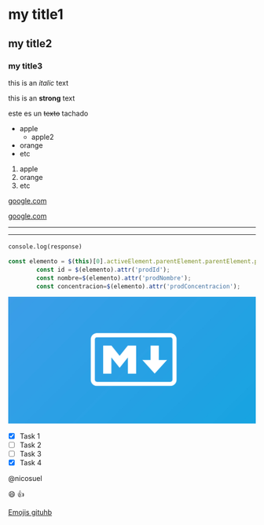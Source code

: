 <!-- HEADINGS (ENCABEZADOS) -->
# my title1
## my title2
### my title3

this is an *italic* text

this is an **strong** text

este es un ~~texto~~ tachado  
<!--La virguilla se hace con alt+126-->

<!--UL-->
* apple
    * apple2
* orange
* etc

1. apple
2. orange
3. etc

[google.com](https://www.google.com)

[google.com](https://www.google.com "custom title")


<!--Generar lineas seguidas-->
---
___


<!--Copiar lineas de codigo-->
`console.log(response)`

<!--Copiar bloque de lineas de codigo-->
```javascript
const elemento = $(this)[0].activeElement.parentElement.parentElement.parentElement.parentElement;
        const id = $(elemento).attr('prodId');
        const nombre=$(elemento).attr('prodNombre');
        const concentracion=$(elemento).attr('prodConcentracion');
```

<!--Poner una imagen local-->
![mark down image](mda.jpg "logo markdown")



<!--GITHUB MARKDOWN-->
* [x] Task 1
* [ ] Task 2
* [ ] Task 3
* [x] Task 4

@nicosuel


<!--Emojis en github-->
:smile: :+1:

[Emojis gituhb](https://gist.github.com/rxaviers/7360908 "emojis github")